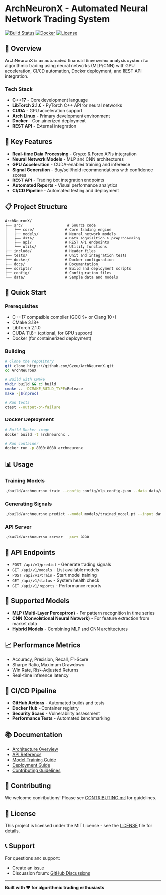 # ArchNeuronX - Automated Neural Network Trading System

[![Build Status](https://github.com/Gzeu/ArchNeuronX/workflows/CI/badge.svg)](https://github.com/Gzeu/ArchNeuronX/actions)
[![Docker](https://img.shields.io/badge/docker-ready-blue.svg)](https://hub.docker.com)
[![License](https://img.shields.io/badge/license-MIT-green.svg)](LICENSE)

## 🚀 Overview

ArchNeuronX is an automated financial time series analysis system for algorithmic trading using neural networks (MLP/CNN) with GPU acceleration, CI/CD automation, Docker deployment, and REST API integration.

### Tech Stack
- **C++17** - Core development language
- **LibTorch 2.1.0** - PyTorch C++ API for neural networks
- **CUDA** - GPU acceleration support
- **Arch Linux** - Primary development environment
- **Docker** - Containerized deployment
- **REST API** - External integration

## 🎯 Key Features

- **Real-time Data Processing** - Crypto & Forex APIs integration
- **Neural Network Models** - MLP and CNN architectures
- **GPU Acceleration** - CUDA-enabled training and inference
- **Signal Generation** - Buy/sell/hold recommendations with confidence scores
- **REST API** - Trading bot integration endpoints
- **Automated Reports** - Visual performance analytics
- **CI/CD Pipeline** - Automated testing and deployment

## 📋 Project Structure

```
ArchNeuronX/
├── src/                    # Source code
│   ├── core/              # Core trading engine
│   ├── models/            # Neural network models
│   ├── data/              # Data acquisition & preprocessing
│   ├── api/               # REST API endpoints
│   └── utils/             # Utility functions
├── include/               # Header files
├── tests/                 # Unit and integration tests
├── docker/                # Docker configuration
├── docs/                  # Documentation
├── scripts/               # Build and deployment scripts
├── config/                # Configuration files
└── data/                  # Sample data and models
```

## 🔧 Quick Start

### Prerequisites
- C++17 compatible compiler (GCC 9+ or Clang 10+)
- CMake 3.18+
- LibTorch 2.1.0
- CUDA 11.8+ (optional, for GPU support)
- Docker (for containerized deployment)

### Building

```bash
# Clone the repository
git clone https://github.com/Gzeu/ArchNeuronX.git
cd ArchNeuronX

# Build with CMake
mkdir build && cd build
cmake .. -DCMAKE_BUILD_TYPE=Release
make -j$(nproc)

# Run tests
ctest --output-on-failure
```

### Docker Deployment

```bash
# Build Docker image
docker build -t archneuronx .

# Run container
docker run -p 8080:8080 archneuronx
```

## 📊 Usage

### Training Models

```bash
./build/archneuronx train --config config/mlp_config.json --data data/crypto_data.csv
```

### Generating Signals

```bash
./build/archneuronx predict --model models/trained_model.pt --input data/live_feed.csv
```

### API Server

```bash
./build/archneuronx server --port 8080
```

## 🔌 API Endpoints

- `POST /api/v1/predict` - Generate trading signals
- `GET /api/v1/models` - List available models
- `POST /api/v1/train` - Start model training
- `GET /api/v1/status` - System health check
- `GET /api/v1/reports` - Performance reports

## 🧠 Supported Models

- **MLP (Multi-Layer Perceptron)** - For pattern recognition in time series
- **CNN (Convolutional Neural Network)** - For feature extraction from market data
- **Hybrid Models** - Combining MLP and CNN architectures

## 📈 Performance Metrics

- Accuracy, Precision, Recall, F1-Score
- Sharpe Ratio, Maximum Drawdown
- Win Rate, Risk-Adjusted Returns
- Real-time inference latency

## 🔄 CI/CD Pipeline

- **GitHub Actions** - Automated builds and tests
- **Docker Hub** - Container registry
- **Security Scans** - Vulnerability assessment
- **Performance Tests** - Automated benchmarking

## 📚 Documentation

- [Architecture Overview](docs/architecture.md)
- [API Reference](docs/api.md)
- [Model Training Guide](docs/training.md)
- [Deployment Guide](docs/deployment.md)
- [Contributing Guidelines](CONTRIBUTING.md)

## 🤝 Contributing

We welcome contributions! Please see [CONTRIBUTING.md](CONTRIBUTING.md) for guidelines.

## 📄 License

This project is licensed under the MIT License - see the [LICENSE](LICENSE) file for details.

## 📞 Support

For questions and support:
- Create an [issue](https://github.com/Gzeu/ArchNeuronX/issues)
- Discussion forum: [GitHub Discussions](https://github.com/Gzeu/ArchNeuronX/discussions)

---

**Built with ❤️ for algorithmic trading enthusiasts**
